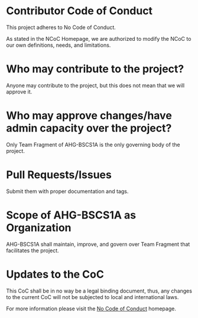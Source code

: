 # Contributor Code of Conduct

This project adheres to No Code of Conduct. 

As stated in the NCoC Homepage, we are authorized to modify the NCoC to our own definitions, needs, and limitations.

# Who may contribute to the project?
Anyone may contribute to the project, but this does not mean that we will approve it.

# Who may approve changes/have admin capacity over the project?
Only Team Fragment of AHG-BSCS1A is the only governing body of the project.

# Pull Requests/Issues
Submit them with proper documentation and tags.

# Scope of AHG-BSCS1A as Organization
AHG-BSCS1A shall maintain, improve, and govern over Team Fragment that facilitates the project.

# Updates to the CoC
This CoC shall be in no way be a legal binding document, thus, any changes to the current CoC will not be subjected to local and international laws.

For more information please visit the [No Code of Conduct](https://github.com/domgetter/NCoC) homepage.
